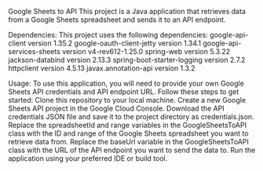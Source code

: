 Google Sheets to API
This project is a Java application that retrieves data from a Google Sheets spreadsheet and sends it to an API endpoint.

Dependencies:
This project uses the following dependencies:
google-api-client version 1.35.2
google-oauth-client-jetty version 1.34.1
google-api-services-sheets version v4-rev612-1.25.0
spring-web version 5.3.22
jackson-databind version 2.13.3
spring-boot-starter-logging version 2.7.2
httpclient version 4.5.13
javax.annotation-api version 1.3.2

Usage:
To use this application, you will need to provide your own Google Sheets API credentials and API endpoint URL. Follow these steps to get started:
Clone this repository to your local machine.
Create a new Google Sheets API project in the Google Cloud Console.
Download the API credentials JSON file and save it to the project directory as credentials.json.
Replace the spreadsheetId and range variables in the GoogleSheetsToAPI class with the ID and range of the Google Sheets spreadsheet you want to retrieve data from.
Replace the baseUrl variable in the GoogleSheetsToAPI class with the URL of the API endpoint you want to send the data to.
Run the application using your preferred IDE or build tool.
